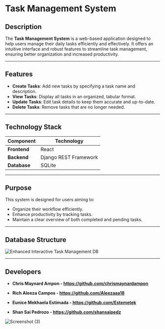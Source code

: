 # **Task Management System**

## **Description**

The **Task Management System** is a web-based application designed to help users manage their daily tasks efficiently and effectively. It offers an intuitive interface and robust features to streamline task management, ensuring better organization and increased productivity.

---

## **Features**

- **Create Tasks**: Add new tasks by specifying a task name and description.
- **View Tasks**: Display all tasks in an organized, tabular format.
- **Update Tasks**: Edit task details to keep them accurate and up-to-date.
- **Delete Tasks**: Remove tasks that are no longer needed.

---

## **Technology Stack**

| Component     | Technology           |
|---------------|----------------------|
| **Frontend**  | React               |
| **Backend**   | Django REST Framework |
| **Database**  | SQLite              |

---

## **Purpose**

This system is designed for users aiming to:
- Organize their workflow efficiently.
- Enhance productivity by tracking tasks.
- Maintain a clear overview of both completed and pending tasks.

---

## **Database Structure**

![Enhanced Interactive Task Management DB](https://github.com/user-attachments/assets/1acba68f-0fd3-49d2-831d-0084a4075cce)

---

## **Developers**

- **Chris Maynard Ampon -  https://github.com/chrismaynardampon**

- **Rich Aleeza Campos -  https://github.com/Aleezaaa18**

- **Eunice Mekhaela Estimada -  https://github.com/Estemetek**

- **Shan Sai Pedrozo -  https://github.com/shansaipedz**

![Screenshot (3)](https://github.com/user-attachments/assets/623cdbed-9d61-4cbb-ba29-36a7e01bfad9)
